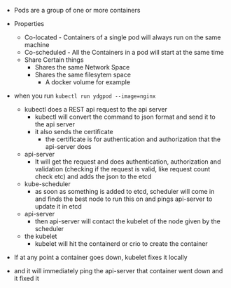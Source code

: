 
- Pods are a group of one or more containers 
- Properties
  - Co-located - Containers of a single pod will always run on the same machine 
  - Co-scheduled - All the Containers in a pod will start at the same time 
  - Share Certain things 
    - Shares the same Network Space 
    - Shares the same filesytem space 
      - A docker volume for example 

- when you run `kubectl run ydgpod --image=nginx`
  - kubectl does a REST api request to the api server 
    - kubectl will convert the command to json format and send it to the api server 
    - it also sends the certificate 
      - the certificate is for authentication and authorization that the api-server does 
  - api-server 
    - It will get the request and does authentication, authorization and validation (checking if the request is valid, like request count check etc) and adds the json to the etcd 
  - kube-scheduler 
    - as soon as something is added to etcd, scheduler will come in and finds the best node to run this on and pings api-server to update it in etcd 
  - api-server 
    - then api-server will contact the kubelet of the node given by the scheduler 
  - the kubelet 
    - kubelet will hit the containerd or crio to create the container

- If at any point a container goes down, kubelet fixes it locally 
- and it will immediately ping the api-server that container went down and it fixed it

